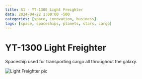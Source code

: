 ```yaml
---
title: S1 - YT-1300 Light Freighter
data: 2024-04-22 1:00:00 -500
categories: [space, innovation, business]
tags: [space, spaceships, planets, stars, cargo]
---
```


# YT-1300 Light Freighter
Spaceship used for transporting cargo all throughout the galaxy.

![Light Freighter pic](./assets/lib/freighter.png)